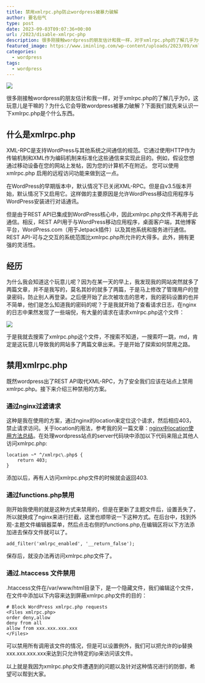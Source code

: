 ```yaml
---
title: 禁用xmlrpc.php防止wordpress被暴力破解
author: 要名俗气
type: post
date: 2023-09-03T09:07:36+00:00
url: /2023/disable-xmlrpc-php
description: 很多刚接触wordpress的朋友估计和我一样，对于xmlrpc.php的了解几乎为0，这玩意儿是干嘛的？为什么它会导致wordpress被暴力破解？下面我们就先来认识一下xmlrpc.php是个什么东西。 什么是xmlrpc.php XML-RPC是支持WordPress与其他系统之间通信的规范。它通过使用HTTP作为传输机制和XML作为编码机制来标准化这些通信来实现此目的。
featured_image: https://www.iminling.com/wp-content/uploads/2023/09/xmlrpc-wordpress.jpg
categories:
  - wordpress
tags:
  - wordpress
---
```

![](https://www.iminling.com/wp-content/uploads/2023/09/xmlrpc-wordpress.jpg)

很多刚接触wordpress的朋友估计和我一样，对于xmlrpc.php的了解几乎为0，这玩意儿是干嘛的？为什么它会导致wordpress被暴力破解？下面我们就先来认识一下xmlrpc.php是个什么东西。

## 什么是xmlrpc.php

XML-RPC是支持WordPress与其他系统之间通信的规范。它通过使用HTTP作为传输机制和XML作为编码机制来标准化这些通信来实现此目的。例如，假设您想通过移动设备在您的网站上发帖，因为您的计算机不在附近。 您可以使用 xmlrpc.php 启用的远程访问功能来做到这一点。

在WordPress的早期版本中，默认情况下已关闭XML-RPC。但是自v3.5版本开始，默认情况下又启用它。这样做的主要原因是允许WordPress移动应用程序与WordPress安装进行对话通讯。

但是由于REST API已集成到WordPress核心中，因此xmlrpc.php文件不再用于此通信。相反，REST API用于与WordPress移动应用程序，桌面客户端，其他博客平台，WordPress.com（用于Jetpack插件）以及其他系统和服务进行通信。REST API-可与之交互的系统范围比xmlrpc.php所允许的大得多。此外，拥有更强的灵活性。

## 经历

为什么我会知道这个玩意儿呢？因为在某一天的早上，我发现我的网站突然就多了两篇文章，并不是我写的，莫名其妙的就多了两篇，于是马上修改了管理用户的登录密码，防止别人再登录。之后便开始了此次被攻击的思考，我的密码设置的也并不简单，他们是怎么知道我的密码的呢？于是我就开始了查看请求日志，在nginx的日志中果然发现了一些端倪，有大量的请求在请求xmlrpc.php这个文件：

![](https://www.iminling.com/wp-content/uploads/2023/09/2483c29419769aa149fc2cfcd9a35773.png)

于是我就去搜索了xmlrpc.php这个文件，不搜索不知道，一搜索吓一跳，md，肯定是这玩意儿导致我的网站多了两篇文章出来。于是开始了探索如何禁用之路。

## 禁用xmlrpc.php

既然wordpress出了REST API取代XML-RPC，为了安全我们应该在站点上禁用xmlrpc.php。接下来介绍三种禁用的方案。

### 通过nginx过滤请求

这种是我在使用的方案，通过nginx的location来定位这个请求，然后相应403，禁止请求访问。关于location的用法，参考我的另一篇文章：[nginx中location使用方法总结](https://www.iminling.com/2023/08/30/224.html "nginx中location使用方法总结")。在处理wordpress站点的server代码块中添加以下代码来阻止其他人访问xmlrpc.php:

```
location ~* ^/xmlrpc\.php$ {
    return 403;
}
```

添加以后，再有人访问xmlrpc.php文件的时候就会返回403.

### 通过functions.php禁用

刚开始我使用的就是这种方式来禁用的，但是在更新了主题文件后，设置丢失了，所以就换成了nginx来进行拦截，这里也顺带说一下这种方式。在后台中，找到外观-主题文件编辑器菜单，然后点击右侧的functions.php,在编辑区将以下方法添加进去保存文件就可以了。

```
add_filter('xmlrpc_enabled', '__return_false');
```

保存后，就没办法再访问xmlrpc.php文件了。

### 通过.htaccess 文件禁用

.htaccess文件在/var/www/html目录下，是一个隐藏文件，我们编辑这个文件，在文件中添加以下内容来达到屏蔽xmlrpc.php文件的目的：

```
# Block WordPress xmlrpc.php requests
<Files xmlrpc.php>
order deny,allow
deny from all
allow from xxx.xxx.xxx.xxx
</Files>
```

可以禁用所有调用该文件的情况，但是可以设置例外，我们可以把允许的ip替换xxx.xxx.xxx.xxx来达到只允许特定的ip来访问该文件。

以上就是我因为xmlrpc.php文件遭遇到的问题以及针对这种情况进行的防御，希望可以帮到大家。
